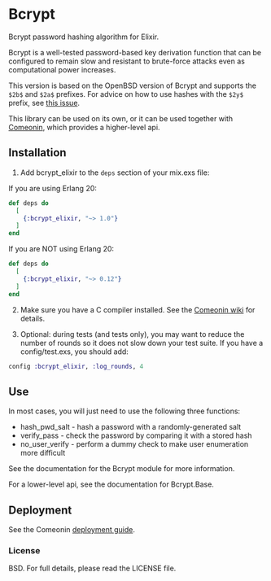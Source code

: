 # Bcrypt

Bcrypt password hashing algorithm for Elixir.

Bcrypt is a well-tested password-based key derivation function that
can be configured to remain slow and resistant to brute-force attacks
even as computational power increases.

This version is based on the OpenBSD version of Bcrypt and supports
the `$2b$` and `$2a$` prefixes. For advice on how to use hashes with
the `$2y$` prefix, see [this issue](https://github.com/riverrun/comeonin/issues/103).

This library can be used on its own, or it can be used together
with [Comeonin](https://hexdocs.pm/comeonin/api-reference.html),
which provides a higher-level api.

## Installation

1. Add bcrypt_elixir to the `deps` section of your mix.exs file:

If you are using Erlang 20:

```elixir
def deps do
  [
    {:bcrypt_elixir, "~> 1.0"}
  ]
end
```

If you are NOT using Erlang 20:

```elixir
def deps do
  [
    {:bcrypt_elixir, "~> 0.12"}
  ]
end
```

2. Make sure you have a C compiler installed.
See the [Comeonin wiki](https://github.com/riverrun/comeonin/wiki) for details.

3. Optional: during tests (and tests only), you may want to reduce the number of rounds
so it does not slow down your test suite. If you have a config/test.exs, you should
add:

```elixir
config :bcrypt_elixir, :log_rounds, 4
```

## Use

In most cases, you will just need to use the following three functions:

* hash_pwd_salt - hash a password with a randomly-generated salt
* verify_pass - check the password by comparing it with a stored hash
* no_user_verify - perform a dummy check to make user enumeration more difficult

See the documentation for the Bcrypt module for more information.

For a lower-level api, see the documentation for Bcrypt.Base.

## Deployment

See the Comeonin [deployment guide](https://github.com/riverrun/comeonin/wiki/Deployment).

### License

BSD. For full details, please read the LICENSE file.
